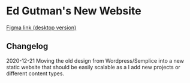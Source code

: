 # Ed Gutman's New Website

[Figma link (desktop version)](https://www.figma.com/proto/ErRNpxrCN5RMtbtioWWTNU/Website?node-id=1%3A60&viewport=1086%2C453%2C0.3998109698295593&scaling=min-zoom)

## Changelog
2020-12-21  Moving the old design from Wordpress/Semplice into a new static website that should be easily scalable as a I add new projects or different content types.

